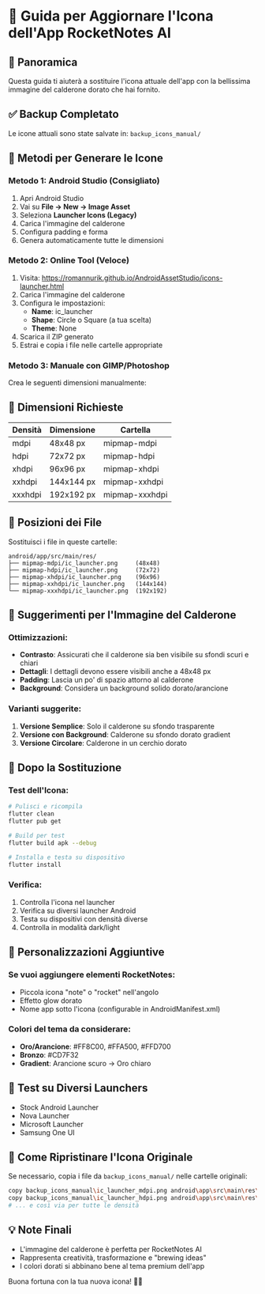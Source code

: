 # 🎨 Guida per Aggiornare l'Icona dell'App RocketNotes AI

## 📖 Panoramica
Questa guida ti aiuterà a sostituire l'icona attuale dell'app con la bellissima immagine del calderone dorato che hai fornito.

## ✅ Backup Completato
Le icone attuali sono state salvate in: `backup_icons_manual/`

## 🔧 Metodi per Generare le Icone

### Metodo 1: Android Studio (Consigliato)
1. Apri Android Studio
2. Vai su **File → New → Image Asset**
3. Seleziona **Launcher Icons (Legacy)**
4. Carica l'immagine del calderone
5. Configura padding e forma
6. Genera automaticamente tutte le dimensioni

### Metodo 2: Online Tool (Veloce)
1. Visita: https://romannurik.github.io/AndroidAssetStudio/icons-launcher.html
2. Carica l'immagine del calderone
3. Configura le impostazioni:
   - **Name**: ic_launcher
   - **Shape**: Circle o Square (a tua scelta)
   - **Theme**: None
4. Scarica il ZIP generato
5. Estrai e copia i file nelle cartelle appropriate

### Metodo 3: Manuale con GIMP/Photoshop
Crea le seguenti dimensioni manualmente:

## 📏 Dimensioni Richieste

| Densità | Dimensione | Cartella |
|---------|------------|----------|
| mdpi    | 48x48 px   | mipmap-mdpi    |
| hdpi    | 72x72 px   | mipmap-hdpi    |
| xhdpi   | 96x96 px   | mipmap-xhdpi   |
| xxhdpi  | 144x144 px | mipmap-xxhdpi  |
| xxxhdpi | 192x192 px | mipmap-xxxhdpi |

## 📂 Posizioni dei File
Sostituisci i file in queste cartelle:
```
android/app/src/main/res/
├── mipmap-mdpi/ic_launcher.png     (48x48)
├── mipmap-hdpi/ic_launcher.png     (72x72)
├── mipmap-xhdpi/ic_launcher.png    (96x96)
├── mipmap-xxhdpi/ic_launcher.png   (144x144)
└── mipmap-xxxhdpi/ic_launcher.png  (192x192)
```

## 🎯 Suggerimenti per l'Immagine del Calderone

### Ottimizzazioni:
- **Contrasto**: Assicurati che il calderone sia ben visibile su sfondi scuri e chiari
- **Dettagli**: I dettagli devono essere visibili anche a 48x48 px
- **Padding**: Lascia un po' di spazio attorno al calderone
- **Background**: Considera un background solido dorato/arancione

### Varianti suggerite:
1. **Versione Semplice**: Solo il calderone su sfondo trasparente
2. **Versione con Background**: Calderone su sfondo dorato gradient
3. **Versione Circolare**: Calderone in un cerchio dorato

## 🚀 Dopo la Sostituzione

### Test dell'Icona:
```bash
# Pulisci e ricompila
flutter clean
flutter pub get

# Build per test
flutter build apk --debug

# Installa e testa su dispositivo
flutter install
```

### Verifica:
1. Controlla l'icona nel launcher
2. Verifica su diversi launcher Android
3. Testa su dispositivi con densità diverse
4. Controlla in modalità dark/light

## 🎨 Personalizzazioni Aggiuntive

### Se vuoi aggiungere elementi RocketNotes:
- Piccola icona "note" o "rocket" nell'angolo
- Effetto glow dorato
- Nome app sotto l'icona (configurable in AndroidManifest.xml)

### Colori del tema da considerare:
- **Oro/Arancione**: #FF8C00, #FFA500, #FFD700
- **Bronzo**: #CD7F32
- **Gradient**: Arancione scuro → Oro chiaro

## 📱 Test su Diversi Launchers
- Stock Android Launcher
- Nova Launcher
- Microsoft Launcher
- Samsung One UI

## 🔄 Come Ripristinare l'Icona Originale
Se necessario, copia i file da `backup_icons_manual/` nelle cartelle originali:
```bash
copy backup_icons_manual\ic_launcher_mdpi.png android\app\src\main\res\mipmap-mdpi\ic_launcher.png
copy backup_icons_manual\ic_launcher_hdpi.png android\app\src\main\res\mipmap-hdpi\ic_launcher.png
# ... e così via per tutte le densità
```

## 💡 Note Finali
- L'immagine del calderone è perfetta per RocketNotes AI
- Rappresenta creatività, trasformazione e "brewing ideas"
- I colori dorati si abbinano bene al tema premium dell'app

Buona fortuna con la tua nuova icona! 🎨✨
